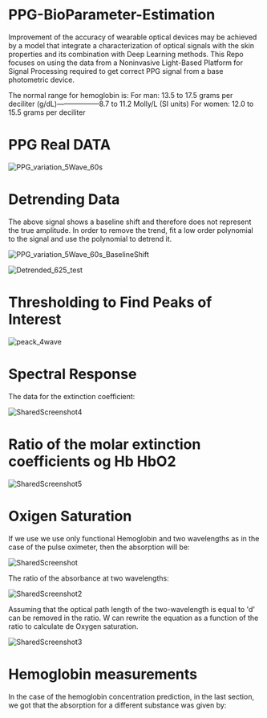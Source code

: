 # PPG-BioParameter-Estimation
Improvement of the accuracy of wearable optical devices may be achieved by a model that integrate a characterization of optical signals with the skin properties and its combination with Deep Learning methods. This Repo focuses on using the data from a Noninvasive Light-Based Platform for Signal Processing required to get correct PPG signal from a base photometric device.

The normal range for hemoglobin is:
For man: 13.5 to 17.5 grams per deciliter (g/dL)——————8.7 to 11.2 Molly/L (SI units)
For women: 12.0 to 15.5 grams per deciliter


# PPG Real DATA

![PPG_variation_5Wave_60s](https://user-images.githubusercontent.com/55849820/153887105-a8a42eb0-bd09-4f8c-9533-460c56e109b9.png)


# Detrending Data
The above signal shows a baseline shift and therefore does not represent the true amplitude. In order to remove the trend, fit a low order polynomial to the signal and use the polynomial to detrend it.


![PPG_variation_5Wave_60s_BaselineShift](https://user-images.githubusercontent.com/55849820/153887180-dc3f80ce-7a47-478d-a050-8245901ed80f.png)

![Detrended_625_test](https://user-images.githubusercontent.com/55849820/153887477-7a4b3469-ec63-447f-b27d-d2561da8cbf8.png)


# Thresholding to Find Peaks of Interest


![peack_4wave](https://user-images.githubusercontent.com/55849820/153887578-18e65ba8-628d-413a-b04c-491397a6e129.png)


# Spectral Response
The data for the extinction coefficient:

![SharedScreenshot4](https://user-images.githubusercontent.com/55849820/153889671-dc760b93-31d4-43eb-9b13-a7e908b5dd9f.jpg)

# Ratio of the molar extinction coefficients og Hb HbO2


![SharedScreenshot5](https://user-images.githubusercontent.com/55849820/153916144-8c45f658-ba2a-4e3f-90b3-aecdd07db6ce.jpg)


# Oxigen Saturation
If we use we use only functional Hemoglobin and two wavelengths as in the case of the pulse oximeter, then the absorption will be:

![SharedScreenshot](https://user-images.githubusercontent.com/55849820/153888381-87a74f87-eb68-43d7-9dba-ab34fdb0bf6e.jpg)

The ratio of the absorbance at two wavelengths:

![SharedScreenshot2](https://user-images.githubusercontent.com/55849820/153888551-f003dc04-d504-4ab5-aef4-2bbdff0e7ed8.jpg)

Assuming that the optical path length of the two-wavelength is equal to 'd' can be removed in the ratio. W can rewrite the equation as a function of the ratio to calculate de Oxygen saturation.

![SharedScreenshot3](https://user-images.githubusercontent.com/55849820/153888820-d7bfb31d-2a28-409e-9672-a1ae545dee7d.jpg)

# Hemoglobin measurements
In the case of the hemoglobin concentration prediction, in the last section, we got that the absorption for a different substance was given by: 







